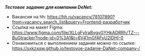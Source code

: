 ***Тестовое задание для компании DeNet:***

* Вакансия на hh: https://hh.ru/vacancy/78107890?from=vacancy_search_list&query=Frontend-разработчик
* Ссылка на макет Figma: https://www.figma.com/file/XLLgFylraBvgvGYHkADRRh/TZ---BuGtracker?node-id=0%3A1&t=6V41mGfAFvU2lDHI-0
* Ознакомиться с выполнением задания можно по ссылке: https://sxkzxqw.github.io/testovoe-zadanie-DaNet-company-/
